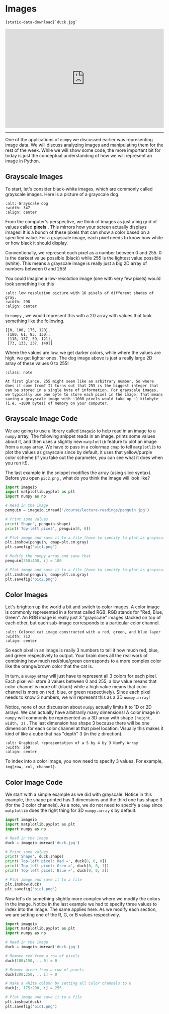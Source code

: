 # Images

```{reading-data}
{static-data-download}`duck.jpg`
```

<div style="position: relative; padding-bottom: 62.5%; height: 0;">
    <iframe src="https://www.loom.com/embed/4cc717605a614427af8f4842fa200154" frameborder="0" webkitallowfullscreen mozallowfullscreen allowfullscreen style="position: absolute; top: 0; left: 0; width: 100%; height: 100%;"></iframe>
</div>

---

One of the applications of `numpy` we discussed earlier was representing image data. We will discuss analyzing images and manipulating them for the rest of the week. While we will show some code, the more important bit for today is just the conceptual understanding of how we will represent an image in Python.  

##  Grayscale Images  

To start, let's consider black-white images, which are commonly called grayscale images. Here is a picture of a grayscale dog.  

```{image} https://static.us.edusercontent.com/files/2RQnyxXq5iUnDa6sf2jkueIx
:alt: Grayscale dog
:width: 347
:align: center
```

From the computer's perspective, we think of images as just a big grid of values called **pixels** . This mirrors how your screen actually displays images! It is a bunch of these pixels that can show a color based on a specified value. For a grayscale image, each pixel needs to know how white or how black it should display.  

Conventionally, we represent each pixel as a number between 0 and 255. 0 is the darkest value possible (black) while 255 is the lightest value possible (white). This means a grayscale image is really just a big 2D array of numbers between 0 and 255!  

You could imagine a low-resolution image (one with very few pixels) would look something like this  

```{image} https://static.us.edusercontent.com/files/Oa1CYhhty89Z0H7oBrG1bXbA
:alt: low resolution picture with 16 pixels of different shades of gray.
:width: 298
:align: center
```

In `numpy` , we would represent this with a 2D array with values that look something like the following.  

```text
[[0, 100, 175, 120],
 [180, 61, 83, 130],
 [118, 137, 59, 121],
 [73, 133, 237, 140]]
````

Where the values are low, we get darker colors, while where the values are high, we get lighter ones. The dog image above is just a really large 2D array of these values 0 to 255!  


```{admonition} Note
:class: note

At first glance, 255 might seem like an arbitrary number. So where does it come from? It turns out that 255 is the biggest integer that can be stored in a single byte of information. For grayscale images, we typically use one byte to store each pixel in the image. That means saving a grayscale image with ~1000 pixels would take up ~1 kilobyte (i.e. ~1000 bytes) of memory on your computer.

```

##  Grayscale Image Code  

We are going to use a library called `imageio` to help read in an image to a `numpy` array. The following snippet reads in an image, prints some values about it, and then uses a slightly new `matplotlib` feature to plot an image from a `numpy` array. We have to pass in a colormap `cmap` to tell `matplotlib` to plot the values as grayscale since by default, it uses that yellow/purple color scheme (if you take out the parameter, you can see what it does when you run it!).  

The last example in the snippet modifies the array (using slice syntax). Before you open `pic2.png` , what do you think the image will look like?  

```python
import imageio
import matplotlib.pyplot as plt
import numpy as np

# Read in the image
penguin = imageio.imread('/course/lecture-readings/penguin.jpg')

# Print some values
print('Shape', penguin.shape)
print('Top-left pixel', penguin[0, 0])

# Plot image and save it to a file (have to specify to plot as grayscale)
plt.imshow(penguin, cmap=plt.cm.gray) 
plt.savefig('pic1.png')

# Modify the numpy array and save that
penguin[350:400, :] = 100

# Plot image and save it to a file (have to specify to plot as grayscale)
plt.imshow(penguin, cmap=plt.cm.gray) 
plt.savefig('pic2.png')
```

##  Color Images  

Let's brighten up the world a bit and switch to color images. A color image is commonly represented in a format called RGB. RGB stands for "Red, Blue, Green". An RGB image is really just 3 "grayscale" images stacked on top of each other, but each sub-image corresponds to a particular color channel.  

```{image} https://static.us.edusercontent.com/files/TLxAi1Al9GVLbs0UdcDUOtgi
:alt: Colored cat image constructed with a red, green, and blue layer
:width: 713
:align: center
```

So each pixel in an image is really 3 numbers to tell it how much red, blue, and green respectively to output. Your brain does all the real work of combining how much red/blue/green corresponds to a more complex color like the orange/brown color that the cat is.  

In turn, a `numpy` array will just have to represent all 3 colors for each pixel. Each pixel will store 3 values between 0 and 255; a low value means that color channel is more off (black) while a high value means that color channel is more on (red, blue, or green respectively). Since each pixel needs to know 3 numbers, we will represent this as a 3D `numpy.array`!  

Notice, none of our discussion about `numpy` actually limits it to 1D or 2D arrays. We can actually have arbitrarily many dimensions! A color image in `numpy` will commonly be represented as a 3D array with shape `(height, width, 3)` . The last dimension has shape 3 because there will be one dimension for each color channel at that pixel location. Visually this makes it  kind of like a cube that has "depth" 3 (in the z direction).  

```{image} https://static.us.edusercontent.com/files/byPNZvmbUeMRLOhhm6uo8rS6
:alt: Graphical representation of a 5 by 4 by 3 NumPy Array
:width: 269
:align: center
```

To index into a color image, you now need to specify 3 values. For example, `img[row, col, channel]`.

##  Color Image Code  

We start with a simple example as we did with grayscale. Notice in this example, the shape printed has 3 dimensions and the third one has shape 3 (for the 3 color channels). As a note, we do not need to specify a `cmap` since `matplotlib` does the right thing for 3D `numpy.array` s by default.  

```python
import imageio
import matplotlib.pyplot as plt
import numpy as np

# Read in the image
duck = imageio.imread('duck.jpg')

# Print some values
print('Shape', duck.shape)
print('Top-left pixel: Red =', duck[0, 0, 0])
print('Top-left pixel: Gren =', duck[0, 0, 1])
print('Top-left pixel: Blue =', duck[0, 0, 2])

# Plot image and save it to a file
plt.imshow(duck)
plt.savefig('pic1.png')
```

Now let's do something slightly more complex where we modify the colors in the image. Notice in the last example we had to specify three values to index into the image. The same applies here. As we modify each section, we are setting one of the R, G, or B values respectively.  

```python
import imageio
import matplotlib.pyplot as plt
import numpy as np

# Read in the image
duck = imageio.imread('duck.jpg')

# Remove red from a row of pixels
duck[100:150, :, 0] = 0

# Remove green from a row of pixels
duck[200:250, :, 1] = 0

# Make a white column by setting all color channels to 0
duck[:, 175:200, :] = 255

# Plot image and save it to a file
plt.imshow(duck)
plt.savefig('pic1.png')
```

 

